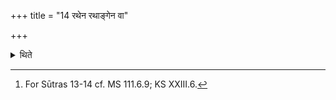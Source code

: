 +++
title = "14 रथेन रथाङ्गेन वा"

+++

<details><summary>थिते</summary>

14. or from the chariot or from the part of a chariot, he should not be separated.[^1]  


[^1]: For Sūtras 13-14 cf. MS 111.6.9; KS XXIII.6.
</details>
